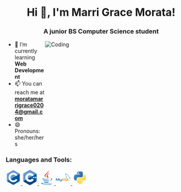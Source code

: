<h1 align="center">Hi 👋, I'm Marri Grace Morata!</h1>
<h3 align="center">A junior BS Computer Science student</h3>
<img align="right" alt="Coding" width="400" src="https://miro.medium.com/v2/resize:fit:1600/0*K2WLMTExLyida7OR.gif" width="300" height="250">
  
<!-- - 👨‍💻 I’m currently working on **an e-commerce website** -->
- 🌱 I’m currently learning **Web Development**
- 📫 You can reach me at **moratamarrigrace0204@gmail.com**
- 😄 Pronouns: she/her/hers

<h3 align="left">Languages and Tools:</h3>
<p align="left"> <a href="https://www.cprogramming.com/" target="_blank" rel="noreferrer"> <img src="https://raw.githubusercontent.com/devicons/devicon/master/icons/c/c-original.svg" alt="c" width="40" height="40"/> </a> <a href="https://www.w3schools.com/cpp/" target="_blank" rel="noreferrer"> <img src="https://raw.githubusercontent.com/devicons/devicon/master/icons/cplusplus/cplusplus-original.svg" alt="cplusplus" width="40" height="40"/> </a> <a href="https://www.java.com" target="_blank" rel="noreferrer"> <img src="https://raw.githubusercontent.com/devicons/devicon/master/icons/java/java-original.svg" alt="java" width="40" height="40"/> </a> <a href="https://www.mysql.com/" target="_blank" rel="noreferrer"> <img src="https://raw.githubusercontent.com/devicons/devicon/master/icons/mysql/mysql-original-wordmark.svg" alt="mysql" width="40" height="40"/> </a> <a href="https://www.python.org" target="_blank" rel="noreferrer"> <img src="https://raw.githubusercontent.com/devicons/devicon/master/icons/python/python-original.svg" alt="python" width="40" height="40"/> </a> </p>
